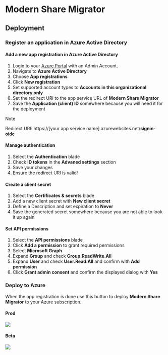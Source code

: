 # Modern Share Migrator

## Deployment
### Register an application in Azure Active Directory

#### Add a new app registration in Azure Active Directory
1. Login to your [Azure Portal](http://portal.azure.com/) with an Admin Account.
2. Navigate to **Azure Active Directory**
3. Choose **App registrations**
4. Click **New registration**
5. Set supported account types to **Accounts in this organizational directory only**
6. Set the redirect URI to the app service URL of **Modern Share Migrator** 
7. Save the **Application (client) ID** somewhere because you will need it for the deployment
> [!NOTE]
> Redirect URI: https://[your app service name].azurewebsites.net/**signin-oidc**

#### Manage authentication
1. Select the **Authentication** blade
2. Check **ID tokens** in the **Advaned settings** section
3. Save your changes
4. Ensure the redirect URI is valid!

#### Create a client secret
1. Select the **Certificates & secrets** blade
2. Add a new client secret with **New client secret**
3. Define a Description and set expiration to **Never**
4. Save the generated secret somewhere because you are not able to look it up again

#### Set API permissions
1. Select the **API permissions** blade
2. Click **Add a permission** to grant required permissions
3. Select **Microsoft Graph**
4. Expand **Group** and check **Group.ReadWrite.All**
5. Expand **User** and check **User.Read.All** and confirm with **Add permission**
6. Click **Grant admin consent** and confirm the displayed dialog with **Yes**

### Deploy to Azure

When the app registration is done use this button to deploy **Modern Share Migrator** to your Azure subscription.
#### Prod
<a href="https://portal.azure.com/#create/Microsoft.Template/uri/https%3A%2F%2Fraw.githubusercontent.com%2Fglueckkanja%2Fgk-modernsharemigrator%2Fmaster%2Fazuredeploy.json" target="_blank">
    <img src="http://azuredeploy.net/deploybutton.png"/>
</a>

#### Beta
<a href="https://portal.azure.com/#create/Microsoft.Template/uri/https%3A%2F%2Fraw.githubusercontent.com%2Fglueckkanja%2Fgk-modernsharemigrator%2Fmaster%2Fazuredeploy-beta.json" target="_blank">
    <img src="http://azuredeploy.net/deploybutton.png"/>
</a>